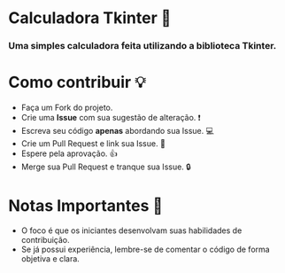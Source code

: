 # **Calculadora Tkinter** :wave:
### Uma simples calculadora feita utilizando a biblioteca Tkinter.

# Como contribuir :bulb:

- Faça um Fork do projeto.
- Crie uma **Issue** com sua sugestão de alteração. :exclamation:
- Escreva seu código **apenas** abordando sua Issue. :computer:
- Crie um Pull Request e link sua Issue. :pushpin:
- Espere pela aprovação. :+1:
- Merge sua Pull Request e tranque sua Issue. :lock:

# Notas Importantes :memo:

- O foco é que os iniciantes desenvolvam suas habilidades de contribuição.
- Se já possui experiência, lembre-se de comentar o código de forma objetiva e clara.

